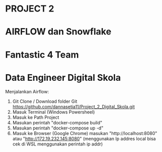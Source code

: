 # PROJECT 2
# AIRFLOW dan Snowflake
# Fantastic 4 Team
# Data Engineer Digital Skola

Menjalankan Airflow:
1. Git Clone / Download folder Git https://github.com/dannasetia11/Project_2_Digital_Skola.git
2. Masuk Terminal (Windows Powersheel)
3. Masuk ke Path Project
4. Masukan perintah "docker-compose build"
5. Masukan perintah "docker-compose up -d"
6. Masuk ke Browser (Google Chrome) masukan "http://localhost:8080" atau "http://172.19.232.145:8080" (menggunakan Ip addres local bisa cek di WSL menggunakan perintah ip addr) 
